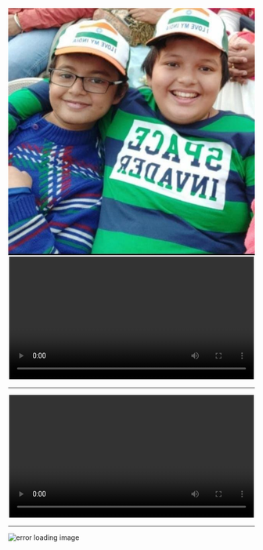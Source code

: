 <html>
<head>
<title>
Computer Hardware
</title>
</head>
<body>
<img src = "photo.jpeg" alt ="error">
<center><video controls width="500" height="250" loop><source src="video.mp4" type="video/mp4"></video><hr></center>
<center><video controls width="500" height="250" loop><source src="video2.mp4" type="video/mp4"></video><hr></center>
<img src = "image2.peg" alt = "error loading image">
</body>
</html>
